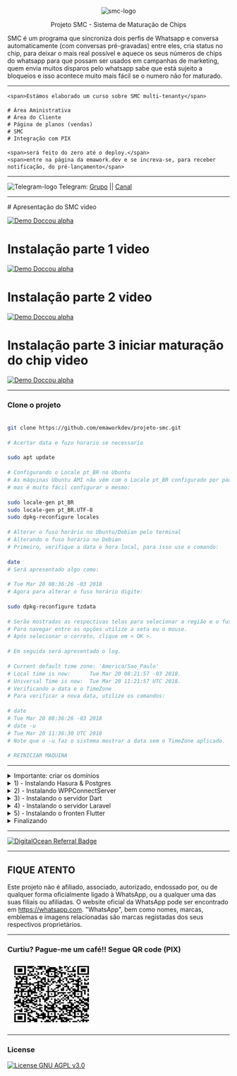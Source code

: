 <p align="center">
	<img src="https://raw.githubusercontent.com/emaworkdev/projeto-smc/master/resources/smc.png" alt="smc-logo" width="100" />		
        <p align="center">Projeto SMC - Sistema de Maturação de Chips</p>
</p>

SMC é um programa que sincroniza dois perfis de Whatsapp e conversa automaticamente (com conversas pré-gravadas) entre eles,
cria status no chip, para deixar o mais real possível e aquece os seus números de chips do whatsapp para que possam ser usados em campanhas de marketing, quem envia muitos disparos pelo whatsapp sabe que está sujeito a bloqueios e isso acontece muito mais fácil se o numero não for maturado.

<hr>

<p align="left">
	
	<span>Estámos elaborado um curso sobre SMC multi-tenanty</span>
	
	# Área Aministrativa
	# Área do Cliente
	# Página de planos (vendas)
	# SMC
	# Integração com PIX
	
	<span>será feito do zero até o deploy.</span>
	<span>entre na página da emawork.dev e se increva-se, para receber notificação, do pré-lançamento</span>	
	

</p>

<hr>

<p align="left">
	<img src="https://telegram.org/favicon.ico" alt="Telegram-logo" width="32" />
	<span>Telegram: </span>
	<a href="https://t.me/emaworkdevsmc" target="_blank">Grupo</a>
	<span> || </span>
	<a href="https://t.me/emawork_smc" target="_blank">Canal</a>
</p>

<hr>
# Apresentação do SMC video

  [![Demo Doccou alpha](https://bucket-emawork.nyc3.digitaloceanspaces.com/emawork_com/banners/youtube_video.png)](https://www.youtube.com/watch?v=t81rsBqK6iM)
  
# Instalação parte 1 video
  [![Demo Doccou alpha](https://bucket-emawork.nyc3.digitaloceanspaces.com/emawork_com/banners/youtube_video.png)](https://www.youtube.com/watch?v=kxnjgEkYtn0)
  
# Instalação parte 2 video
  [![Demo Doccou alpha](https://bucket-emawork.nyc3.digitaloceanspaces.com/emawork_com/banners/youtube_video.png)](https://www.youtube.com/watch?v=b8yalnmlKOs) 

# Instalação parte 3 iniciar maturação do chip video
  [![Demo Doccou alpha](https://bucket-emawork.nyc3.digitaloceanspaces.com/emawork_com/banners/youtube_video.png)](https://www.youtube.com/watch?v=olbo4bO_3v4) 

<hr>

### Clone o projeto

```bash

git clone https://github.com/emaworkdev/projeto-smc.git

# Acertar data e fuzo horario se necessario

sudo apt update

# Configurando o Locale pt_BR no Ubuntu
# As máquinas Ubuntu AMI não vêm com o Locale pt_BR configurado por padrão, 
# mas é muito fácil configurar o mesmo:

sudo locale-gen pt_BR
sudo locale-gen pt_BR.UTF-8
sudo dpkg-reconfigure locales

# Alterar o fuso horário no Ubuntu/Debian pelo terminal
# Alterando o fuso horário no Debian
# Primeiro, verifique a data e hora local, para isso use o comando:

date
# Será apresentado algo como:

# Tue Mar 20 08:36:26 -03 2018
# Agora para alterar o fuso horário digite:

sudo dpkg-reconfigure tzdata

# Serão mostradas as respectivas telas para selecionar a região e o fuso horário:
# Para navegar entre as opções utilize a seta ou o mouse.
# Após selecionar o correto, clique em < OK >.

# Em seguida será apresentado o log.

# Current default time zone: 'America/Sao_Paulo'
# Local time is now:      Tue Mar 20 08:21:57 -03 2018.
# Universal Time is now:  Tue Mar 20 11:21:57 UTC 2018.
# Verificando a data e o TimeZone
# Para verificar a nova data, utilize os comandos:

# date
# Tue Mar 20 08:36:26 -03 2018
# date -u
# Tue Mar 20 11:36:30 UTC 2018
# Note que o -u faz o sistema mostrar a data sem o TimeZone aplicado.

# REINICIAR MAQUINA

```

<hr>

<details>
  <summary>Importante: criar os domínios</summary>
	
  |      TIPO             | NOME              |   DADOS          | TTL       |
  | --------------------- |:-----------------:|:----------------:|:---------:|
  |        A              | smc               | SEU IP SERVIDOR  | PADRÃO    | - FRONTEND
  |        A              | server-smc        | SEU IP SERVIDOR  | PADRÃO    | - SERVIDOR SERVER-SMC-DART
  |        A              | hasura            | SEU IP SERVIDOR  | PADRÃO    | - HASURA
	
  ### Exemplo: importante substitua exemplo.com pelo seu domínio	
  	
  ```bash
  
	sms.exemplo.com           -> frontend
	server-sms.exemplo.com    -> backend: server-smc-dart
	hasura.exemplo.com        -> hasura (banco de dados)
     
```	
	
</details>

<details>
  <summary>1) - Instalando Hasura & Postgres</summary>
  <p align="left">
       <span>github: <a target="_blank" href="https://github.com/emaworkdev/hasura">docker-hasura</a>.</span>
  </p>
 
  ## Video - Criando um servidor hasura + postgree com docker

  [![Demo Doccou alpha](https://bucket-emawork.nyc3.digitaloceanspaces.com/emawork_com/banners/youtube_video.png)](https://www.youtube.com/watch?v=VZ4pYxN88vg&t=141s)
	
<p align="left">
       <span>Opção com caprover <a>veja video</a>.</span>
  </p>
 
  ## Video - Criando um servidor com CapRover e implantando o Hasura

  [![Demo Doccou alpha](https://bucket-emawork.nyc3.digitaloceanspaces.com/emawork_com/banners/youtube_video.png)](https://www.youtube.com/watch?v=mSNIRT6-WQ0&t=90s)	
	
</details>

<details>
  <summary>2) - Instalando WPPConnectServer</summary>
  <p align="left">
     <span>siga os procedimentos de instalação do <a target="_blank" href="https://github.com/wppconnect-team/wppconnect-server">wppcconnect-server</a>.     </span>
  </p>
  
   ```bash
	
git clone https://github.com/wppconnect-team/wppconnect-server.git
	
# Instalando Yarn
curl -sS https://dl.yarnpkg.com/debian/pubkey.gpg | sudo apt-key add -
echo "deb https://dl.yarnpkg.com/debian/ stable main" | sudo tee /etc/apt/sources.list.d/yarn.list
sudo apt update

# Instalar yarn
sudo apt install yarn

# Instalar o Node
curl -sL https://deb.nodesource.com/setup_14.x | sudo -E bash -
sudo apt-get install -y nodejs
node -v
npm -v
	
	
sudo apt-get install -y libxshmfence-dev libgbm-dev wget unzip fontconfig locales gconf-service libasound2 libatk1.0-0 libc6 libcairo2 libcups2 libdbus-1-3 libexpat1 libfontconfig1 libgcc1 libgconf-2-4 libgdk-pixbuf2.0-0 libglib2.0-0 libgtk-3-0 libnspr4 libpango-1.0-0 libpangocairo-1.0-0 libstdc++6 libx11-6 libx11-xcb1 libxcb1 libxcomposite1 libxcursor1 libxdamage1 libxext6 libxfixes3 libxi6 libxrandr2 libxrender1 libxss1 libxtst6 ca-certificates fonts-liberation libappindicator1 libnss3 lsb-release xdg-utils
	
wget -c https://dl.google.com/linux/direct/google-chrome-stable_current_amd64.deb

sudo apt-get update

sudo dpkg -i google-chrome-stable_current_amd64.deb
	
# Instalar o pm2

sudo npm install pm2@latest -g
pm2 startup systemd
sudo env PATH=$PATH:/usr/bin /usr/lib/node_modules/pm2/bin/pm2 startup systemd -u root --hp /home/root

# Configurar arquivo config.json
	
vim /root/wppconnect-server/src/config.json
	
# modo de insert: pressionar a tecla shift+i
 	

{
  "secretKey": "THISISMYSECURETOKEN",    >>> colocar a sua secretKey
  "host": "http://localhost",
  "port": "21465",
  "deviceName": "WppConnect",
  "poweredBy": "WPPConnect-Server",
  "startAllSession": true,
  "tokenStoreType": "file",
  "maxListeners": 15,
  "customUserDataDir": "./userDataDir/",
  "webhook": {
    "url": null,       >>>> https:// <colocar o dominio server-dart> /api/webhooks
    "autoDownload": true,
    "uploadS3": false,
    "readMessage": true,
    "allUnreadOnStart": false,
    "listenAcks": true,
    "onPresenceChanged": true,
    "onParticipantsChanged": true,
    "onReactionMessage": true,
    "onPollResponse": true,
    "onRevokedMessage": true
  },
  "archive": {
    "enable": false,
    "waitTime": 10,
    "daysToArchive": 45
  },
  "log": {
    "level": "error",
    "logger": ["console", "file"]
  },
  "createOptions": {
    "browserArgs": [
      "--disable-web-security",
      "--no-sandbox",
      "--disable-web-security",
      "--aggressive-cache-discard",
      "--disable-cache",
      "--disable-application-cache",
      "--disable-offline-load-stale-cache",
      "--disk-cache-size=0",
      "--disable-background-networking",
      "--disable-default-apps",
      "--disable-extensions",
      "--disable-sync",
      "--disable-translate",
      "--hide-scrollbars",
      "--metrics-recording-only",
      "--mute-audio",
      "--no-first-run",
      "--safebrowsing-disable-auto-update",
      "--ignore-certificate-errors",
      "--ignore-ssl-errors",
      "--ignore-certificate-errors-spki-list"
    ]
  },
  "mapper": {
    "enable": false,
    "prefix": "tagone-"
  },
  "db": {
    "mongodbDatabase": "tokens",
    "mongodbCollection": "",
    "mongodbUser": "",
    "mongodbPassword": "",
    "mongodbHost": "",
    "mongoIsRemote": true,
    "mongoURLRemote": "",
    "mongodbPort": 27017,
    "redisHost": "localhost",
    "redisPort": 6379,
    "redisPassword": "",
    "redisDb": 0,
    "redisPrefix": "docker"
  }
}
	
# para sair do modo insert
# pressionar a tecla ESC
# entrada de comando
# pressionar a tecla :
# para salvar e sair
# digitar wq + ENTER	
	
# LIBERAR PORTA DO WPPCONNECT
sudo iptables -A INPUT -p tcp --dport 21465 -j ACCEPT

MOSTRAR PORTAS
sudo netstat -t -l -p --numeric-ports
	
cd wppconnect-server
	
yarn install

yarn build

pm2 start dist/server.js --name wppconnect
pm2 save	

pm2 list
pm2 logs 0	
	
   ```   	
	
</details>

<details>
  <summary>3) - Instalando o servidor Dart</summary>
  <p align="left">
       <span>github: <a target="_blank" href="https://github.com/emaworkdev/projeto-smc/tree/master/server-smc-dart">server-smc-dart</a>.</span>
  </p>
</details>

<details>
  <summary>4) - Instalando o servidor Laravel</summary>
  <p align="left">
       <span>github: <a target="_blank" href="https://github.com/emaworkdev/projeto-smc/tree/master/backend-smc-laravel">server-smc-laravel</a>.</span>
  </p>
</details>

<details>
  <summary>5) - Instalando o fronten Flutter</summary>	
  <p align="left">
       <span>github: <a target="_blank" href="https://github.com/emaworkdev/projeto-smc/tree/master/frontend-smc">frontend-scm</a>.</span>
  </p>

</details>

<details>
  <summary>Finalizando</summary>
	
  ```bash	
	# Após tudo instalado digitar no navegador 
	https://<dominio smc front-en>

	# apagar pastas não mais necessaria no servidor

	sudo rm -R projeto-smc/backend-smc-laravel
	sudo rm -R projeto-smc/frontend-smc

	# Não apagar a pasta resources inteira pois nela tem 2 arquivos ainda necessario
	  - db.txt
	  - conversas.txt

	sudo rm -R projeto-smc/resources/dart.png
	sudo rm -R projeto-smc/resources/laravel.png
	sudo rm -R projeto-smc/resources/flutter.png
	sudo rm -R projeto-smc/resources/smc.png
	sudo rm -R projeto-smc/resources/tela1.png
	sudo rm -R projeto-smc/resources/tela2.png
	sudo rm -R projeto-smc/resources/tela3.png
	sudo rm -R projeto-smc/resources/tela4.png
	sudo rm -R projeto-smc/resources/donate.png

	sudo rm projeto-sm/README.md
  ```
	
</details>

<hr>

<a href="https://www.digitalocean.com/?refcode=10cf6e2be6d4&utm_campaign=Referral_Invite&utm_medium=Referral_Program&utm_source=badge"><img src="https://web-platforms.sfo2.digitaloceanspaces.com/WWW/Badge%202.svg" alt="DigitalOcean Referral Badge" /></a>

<hr>
	
## FIQUE ATENTO

Este projeto não é afiliado, associado, autorizado, endossado por, ou de qualquer forma oficialmente ligado à WhatsApp, ou a qualquer uma das suas filiais ou afiliadas. O website oficial da WhatsApp pode ser encontrado em <https://whatsapp.com>. "WhatsApp", bem como nomes, marcas, emblemas e imagens relacionadas são marcas registadas dos seus respectivos proprietários.

--------------------------

### Curtiu? Pague-me um café!! Segue QR code (PIX)  

[<img src="/resources/donate.png" height="150" width="200"/>](/resources/donate.png)
	
<hr>	
	
### License

[![License GNU AGPL v3.0](https://img.shields.io/badge/License-AGPL%203.0-lightgrey.svg)](https://github.com/sufficit/sufficit-quepasa-fork/blob/master/LICENSE.md)

